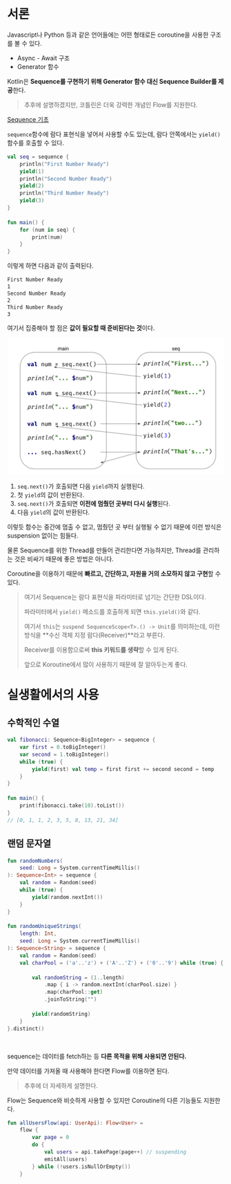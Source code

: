 # 서론

Javascript나 Python 등과 같은 언어들에는 어떤 형태로든 coroutine을 사용한 구조를 볼 수 있다.

- Async - Await 구조
- Generator 함수

Kotlin은 **Sequence를 구현하기 위해 Generator 함수 대신 Sequence Builder를 제공**한다.

> 추후에 설명하겠지만, 코틀린은 더욱 강력한 개념인 Flow를 지원한다.

[Sequence 기초](../../../../kotlin/sequence.md)

`sequence`함수에 람다 표현식을 넣어서 사용할 수도 있는데, 람다 안쪽에서는 `yield()`함수를 호출할 수 있다.

``` kotlin
val seq = sequence {
    println("First Number Ready")
    yield(1)
    println("Second Number Ready")
    yield(2)
    println("Third Number Ready")
    yield(3)
}

fun main() {
    for (num in seq) {
        print(num)
    }
}
```

이렇게 하면 다음과 같이 출력된다.

```
First Number Ready
1
Second Number Ready
2
Third Number Ready
3
```

여기서 집중해야 할 점은 **값이 필요할 때 준비된다는 것**이다.

![Sequence](../images/Sequence.png)

1. `seq.next()`가 호출되면 다음 `yield`까지 실행된다.
2. 첫 `yield`의 값이 반환된다.
3. `seq.next()`가 호출되면 **이전에 멈췄던 곳부터 다시 실행**된다.
4. 다음 `yield`의 값이 반환된다.

이렇듯 함수는 중간에 멈출 수 없고, 멈췄던 곳 부터 실행될 수 없기 때문에 이런 방식은 suspension 없이는 힘들다.

물론 Sequence를 위한 Thread를 만들어 관리한다면 가능하지만, Thread를 관리하는 것은 비싸기 때문에 좋은 방법은 아니다.

Coroutine을 이용하기 때문에 **빠르고, 간단하고, 자원을 거의 소모하지 않고 구현**할 수 있다.

> 여기서 Sequence는 람다 표현식을 파라미터로 넘기는 간단한 DSL이다.
>
> 파라미터에서 `yield()` 메소드를 호출하게 되면 `this.yield()`와 같다.
>
> 여기서 `this`는 `suspend SequenceScope<T>.() -> Unit`를 의미하는데, 이런 방식을 **수신 객체 지정 람다(Receiver)**라고 부른다.
>
> Receiver를 이용함으로써 **this 키워드를 생략**할 수 있게 된다.
>
> 앞으로 Koroutine에서 많이 사용하기 때문에 잘 알아두는게 좋다.

# 실생활에서의 사용

## 수학적인 수열

``` kotlin
val fibonacci: Sequence<BigInteger> = sequence {
    var first = 0.toBigInteger()
    var second = 1.toBigInteger()
    while (true) {
        yield(first) val temp = first first += second second = temp
    }
}

fun main() {
    print(fibonacci.take(10).toList())
}
// [0, 1, 1, 2, 3, 5, 8, 13, 21, 34]
```

## 랜덤 문자열

``` kotlin
fun randomNumbers(
    seed: Long = System.currentTimeMillis()
): Sequence<Int> = sequence {
    val random = Random(seed)
    while (true) {
        yield(random.nextInt())
    }
}

fun randomUniqueStrings(
    length: Int,
    seed: Long = System.currentTimeMillis()
): Sequence<String> = sequence {
	val random = Random(seed)
    val charPool = ('a'..'z') + ('A'..'Z') + ('0'..'9') while (true) {
        
        val randomString = (1..length)
        	.map { i -> random.nextInt(charPool.size) }
        	.map(charPool::get)
        	.joinToString("")
        
        yield(randomString)
    }
}.distinct()
```

<br>

sequence는 데이터를 fetch하는 등 **다른 목적을 위해 사용되면 안된다.**

만약 데이터를 가져올 때 사용해야 한다면 Flow를 이용하면 된다.

> 추후에 더 자세하게 설명한다.

Flow는 Sequence와 비슷하게 사용할 수 있지만 Coroutine의 다른 기능들도 지원한다.

``` kotlin
fun allUsersFlow(api: UserApi): Flow<User> =
	flow {
        var page = 0
        do {
            val users = api.takePage(page++) // suspending
            emitAll(users)
        } while (!users.isNullOrEmpty())
    }
```

